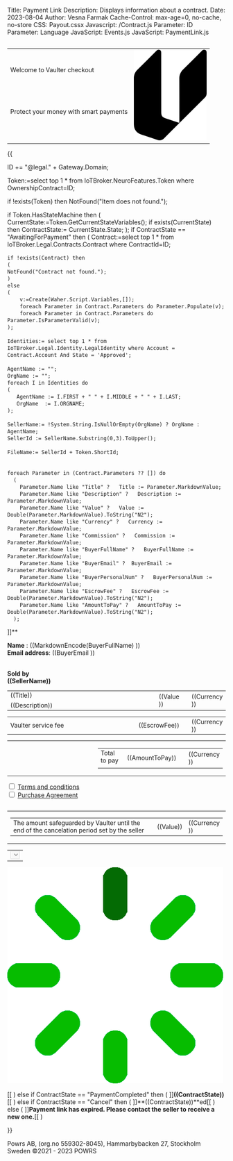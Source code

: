 ﻿Title: Payment Link
Description: Displays information about a contract.
Date: 2023-08-04
Author: Vesna Farmak
Cache-Control: max-age=0, no-cache, no-store
CSS: Payout.cssx
Javascript: /Contract.js
Parameter: ID
Parameter: Language
JavaScript: Events.js
JavaScript: PaymentLink.js

<title>Document</title></head>

<main class="border-radius"  >
<div class="content">
<b><h2></h2></b>

<table style="width:100%">
  <tr class="welcomeLbl">
    <td>Welcome to Vaulter checkout
    </td>
    <td rowspan="3"><img class="vaulterLogo" src="vaulterlogo.svg" alt="Vaulter"/> </td>
  </tr>
  <tr>
    <td>
       Protect your money with smart payments 
    </td>
  </tr>
 <tr>
    <td>
    </td>
  </tr>
</table>

{{

ID += "@legal." + Gateway.Domain; 

Token:=select top 1 * from IoTBroker.NeuroFeatures.Token where OwnershipContract=ID;

if !exists(Token) then 
	NotFound("Item does not found.");

if Token.HasStateMachine then
(
	CurrentState:=Token.GetCurrentStateVariables();
	if exists(CurrentState) then
		ContractState:= CurrentState.State;
);
if ContractState == "AwaitingForPayment" then 
(
   Contract:=select top 1 * from IoTBroker.Legal.Contracts.Contract where ContractId=ID;
   
    if !exists(Contract) then
    (
	NotFound("Contract not found.");
    )
    else
    (
	    v:=Create(Waher.Script.Variables,[]);
	    foreach Parameter in Contract.Parameters do Parameter.Populate(v);
	    foreach Parameter in Contract.Parameters do Parameter.IsParameterValid(v);
    );

    Identities:= select top 1 * from IoTBroker.Legal.Identity.LegalIdentity where Account = Contract.Account And State = 'Approved';

    AgentName := "";
    OrgName := "";
    foreach I in Identities do
    (
       AgentName := I.FIRST + " " + I.MIDDLE + " " + I.LAST;
       OrgName  := I.ORGNAME;
    );

    SellerName:= !System.String.IsNullOrEmpty(OrgName) ? OrgName : AgentName;
    SellerId := SellerName.Substring(0,3).ToUpper(); 

    FileName:= SellerId + Token.ShortId;


    foreach Parameter in (Contract.Parameters ?? []) do 
      (
        Parameter.Name like "Title" ?   Title := Parameter.MarkdownValue;
        Parameter.Name like "Description" ?   Description := Parameter.MarkdownValue;
        Parameter.Name like "Value" ?   Value := Double(Parameter.MarkdownValue).ToString("N2");
        Parameter.Name like "Currency" ?   Currency := Parameter.MarkdownValue;
        Parameter.Name like "Commission" ?   Commission := Parameter.MarkdownValue;
        Parameter.Name like "BuyerFullName" ?   BuyerFullName := Parameter.MarkdownValue;
        Parameter.Name like "BuyerEmail" ?  BuyerEmail := Parameter.MarkdownValue;
        Parameter.Name like "BuyerPersonalNum" ?   BuyerPersonalNum := Parameter.MarkdownValue;
        Parameter.Name like "EscrowFee" ?   EscrowFee := Double(Parameter.MarkdownValue).ToString("N2");
        Parameter.Name like "AmountToPay" ?   AmountToPay := Double(Parameter.MarkdownValue).ToString("N2");
      );

]]**
<input type="hidden" value="((Contract.ContractId))" id="contractId"/>
<input type="hidden" value="((BuyerPersonalNum))" id="personalNumber"/>
<input type="hidden" value="((FileName))" id="fileName"/>

**Name** : ((MarkdownEncode(BuyerFullName) )) <br/>
**Email address**:  ((BuyerEmail ))<br/>
<br/>

**Sold by<br>
((SellerName))**

<div class="item border-radius">
<table style="vertical-align:middle; height:100%;">
 <tr><td style="width:80%"> ((Title))</td>
 <td class="itemPrice"  rowspan="2" > <div class="price">((Value ))</div> <td>
 <td style="width:10%;" rowspan="2" class="currencyLeft"> ((Currency )) </td>
</tr>
 <tr>
  <td style="width:70%"> ((Description))</td>
 </tr>
</table>
</div>
<div class="spaceItem"></div>


<div class="item border-radius">
     <table style="vertical-align:middle; height:100%;">
      <tr>
        <td style="width:80%">Vaulter service fee</td>
        <td class="itemPrice"  rowspan="2" ><div class="price">((EscrowFee))</div> <td>
        <td style="width:10%;" rowspan="2" class="currencyLeft"> ((Currency )) </td>
      </tr>
</table>
</div>
  
<div class="spaceItem"></div>

<table style="width:100%">
<tr>
  <td style="width:40%"></td>
  <td style="width:60%">
     <div class="total border-radius">
      <table style="vertical-align:middle; height:100%;">
        <tr>
         <td style="width:70%">Total to pay</td>
         <td class="itemPrice"  rowspan="2" ><div class="price">((AmountToPay)) </div> <td>
         <td style="width:10%;" rowspan="2" class="currencyLeft"> ((Currency )) </td>
        </tr>
        <tr>
         <td style="width:70%"> </td>
        </tr>
</table>

</div>
</td>
<tr>
<table>

</div>
<div>
   <input type="checkbox" id="termsAndCondition" name="termsAndCondition" onclick="UserAgree();">
   <label for="termsAndCondition"><a href="https://www.powrs.se/terms-and-conditions-payment-link" target="_blank">Terms and conditions</a></label> 
</div>
<div class="spaceItem"></div>
<div>
   <input type="checkbox" id="purchaseAgreement" name="purchaseAgreement" onclick="UserAgree();">
   <label for="purchaseAgreement"><a href="#" onclick="generatePDF();event.preventDefault();" >Purchase Agreement</a></label> 
</div>

<table style="width:100%">
 <tr>
  <td style="width:100%">
     <div class="total border-radius vaulterDiv">
      <table style="vertical-align:middle; height:100%;">
        <tr>
         <td style="width:80%">The amount safeguarded by Vaulter until the end of the cancelation period set by the seller</td>
         <td class="moneyRight itemPrice">((Value))</td>
         <td class="currencyLeft" style="width:10%;" >((Currency ))</td>
        </tr>
      </table>
     </div>
   </td>
 <tr>

<table style="width:100%">
 <tr>
  <td style="width:100%">
    <div class="selectBankDiv">
      <select title="serviceProvidersSelect" name="serviceProvidersSelect" id="serviceProvidersSelect" class="selectBank" disabled>
      </select>
    </div>
  </td>
  </tr>
</table>

<div id="QrCode"></div>
<div id="spinnerContainer">
  <img src="./spinner.gif" alt="loadingSpinner">
</div>

[[
)
else if ContractState == "PaymentCompleted" then 
(
]]**((ContractState))**[[
)
else if ContractState == "Cancel" then 
(
]]**((ContractState))**ed[[
)
else 
(
]]**Payment link has expired. Please contact the seller to receive a new one.**[[
)

}}

</div>

</main>
<div class="footer-parent">
  <div class="footer">
   Powrs AB, (org.no 559302-8045), Hammarbybacken 27, Stockholm <br/>Sweden ©2021 - 2023 POWRS 
  </div>
</div>